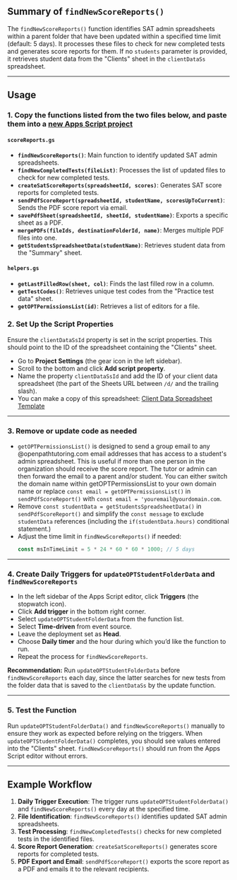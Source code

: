 ## Summary of `findNewScoreReports()`

The `findNewScoreReports()` function identifies SAT admin spreadsheets within a parent folder that have been updated within a specified time limit (default: 5 days). It processes these files to check for new completed tests and generates score reports for them. If no `students` parameter is provided, it retrieves student data from the "Clients" sheet in the `clientDataSs` spreadsheet.

---

## Usage

### 1. Copy the functions listed from the two files below, and paste them into a [new Apps Script project](https://script.google.com/home/projects/create)

#### `scoreReports.gs`

- **`findNewScoreReports()`**: Main function to identify updated SAT admin spreadsheets.
- **`findNewCompletedTests(fileList)`**: Processes the list of updated files to check for new completed tests.
- **`createSatScoreReports(spreadsheetId, scores)`**: Generates SAT score reports for completed tests.
- **`sendPdfScoreReport(spreadsheetId, studentName, scoresUpToCurrent)`**: Sends the PDF score report via email.
- **`savePdfSheet(spreadsheetId, sheetId, studentName)`**: Exports a specific sheet as a PDF.
- **`mergePDFs(fileIds, destinationFolderId, name)`**: Merges multiple PDF files into one.
- **`getStudentsSpreadsheetData(studentName)`**: Retrieves student data from the "Summary" sheet.

#### `helpers.gs`

- **`getLastFilledRow(sheet, col)`**: Finds the last filled row in a column.
- **`getTestCodes()`**: Retrieves unique test codes from the "Practice test data" sheet.
- **`getOPTPermissionsList(id)`**: Retrieves a list of editors for a file.


### 2. Set Up the Script Properties

Ensure the `clientDataSsId` property is set in the script properties. This should point to the ID of the spreadsheet containing the "Clients" sheet.

- Go to **Project Settings** (the gear icon in the left sidebar).
- Scroll to the bottom and click **Add script property**.
- Name the property `clientDataSsId` and add the ID of your client data spreadsheet (the part of the Sheets URL between `/d/` and the trailing slash).
- You can make a copy of this spreadsheet:
  [Client Data Spreadsheet Template](https://docs.google.com/spreadsheets/d/1U4SzaEwcFEMoJEqb0U3G08e92qFuAlwQBNudEc06esU/edit?usp=sharing)

---

### 3. Remove or update code as needed

- `getOPTPermissionsList()` is designed to send a group email to any @openpathtutoring.com email addresses that has access to a student's admin spreadsheet. This is useful if more than one person in the organization should receive the score report. The tutor or admin can then forward the email to a parent and/or student. You can either switch the domain name within getOPTPermissionsList to your own domain name or replace `const email = getOPTPermissionsList()` in `sendPdfScoreReport()` with `const email = 'youremail@yourdomain.com`.
- Remove `const studentData = getStudentsSpreadsheetData()` in `sendPdfScoreReport()` and simplify the `const message` to exclude `studentData` references (including the `if(studentData.hours)` conditional statement.)
- Adjust the time limit in `findNewScoreReports()` if needed:
  ```javascript
  const msInTimeLimit = 5 * 24 * 60 * 60 * 1000; // 5 days
  ```

---

### 4. Create Daily Triggers for `updateOPTStudentFolderData` and `findNewScoreReports`

- In the left sidebar of the Apps Script editor, click **Triggers** (the stopwatch icon).
- Click **Add trigger** in the bottom right corner.
- Select `updateOPTStudentFolderData` from the function list.
- Select **Time-driven** from event source.
- Leave the deployment set as **Head**.
- Choose **Daily timer** and the hour during which you’d like the function to run.
- Repeat the process for `findNewScoreReports`.

**Recommendation:**
Run `updateOPTStudentFolderData` before `findNewScoreReports` each day, since the latter searches for new tests from the folder data that is saved to the `clientDataSs` by the update function.

---

### 5. Test the Function

Run `updateOPTStudentFolderData()` and `findNewScoreReports()` manually to ensure they work as expected before relying on the triggers. When `updateOPTStudentFolderData()` completes, you should see values entered into the "Clients" sheet. `findNewScoreReports()` should run from the Apps Script editor without errors.

---

## Example Workflow

1. **Daily Trigger Execution**: The trigger runs `updateOPTStudentFolderData()` and `findNewScoreReports()` every day at the specified time.
2. **File Identification**: `findNewScoreReports()` identifies updated SAT admin spreadsheets.
3. **Test Processing**: `findNewCompletedTests()` checks for new completed tests in the identified files.
4. **Score Report Generation**: `createSatScoreReports()` generates score reports for completed tests.
5. **PDF Export and Email**: `sendPdfScoreReport()` exports the score report as a PDF and emails it to the relevant recipients.
